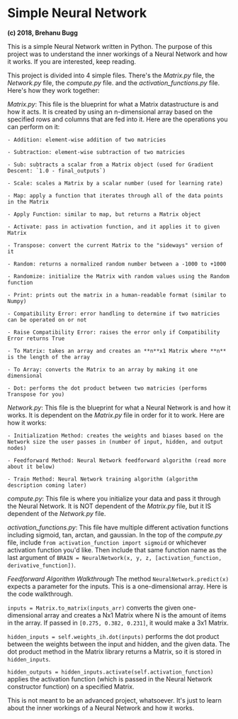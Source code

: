 # Simple Neural Network
**(c) 2018, Brehanu Bugg**

This is a simple Neural Network written in Python. The purpose of this project was to understand the inner workings of a Neural Network and how it works. If you are interested, keep reading.

This project is divided into 4 simple files. There's the *Matrix.py* file, the *Network.py* file, the *compute.py* file. and the *activation_functions.py* file. Here's how they work together:

  *Matrix.py*: This file is the blueprint for what a Matrix datastructure is and how it acts. It is created by using an n-dimensional array based on the specified rows and columns that are fed into it. Here are the operations you can perform on it:
  
    - Addition: element-wise addition of two matricies
    
    - Subtraction: element-wise subtraction of two matricies
    
    - Sub: subtracts a scalar from a Matrix object (used for Gradient Descent: `1.0 - final_outputs`)
    
    - Scale: scales a Matrix by a scalar number (used for learning rate)
    
    - Map: apply a function that iterates through all of the data points in the Matrix
    
    - Apply Function: similar to map, but returns a Matrix object
    
    - Activate: pass in activation function, and it applies it to given Matrix
    
    - Transpose: convert the current Matrix to the "sideways" version of it
    
    - Random: returns a normalized random number between a -1000 to +1000
    
    - Randomize: initialize the Matrix with random values using the Random function
    
    - Print: prints out the matrix in a human-readable format (similar to Numpy)
    
    - Compatibility Error: error handling to determine if two matricies can be operated on or not
    
    - Raise Compatibility Error: raises the error only if Compatibility Error returns True
    
    - To Matrix: takes an array and creates an **n**x1 Matrix where **n** is the length of the array
    
    - To Array: converts the Matrix to an array by making it one dimensional
    
    - Dot: performs the dot product between two matricies (performs Transpose for you)

  *Network.py*: This file is the blueprint for what a Neural Network is and how it works. It is dependent on the *Matrix.py* file in order for it to work. Here are how it works:
  
    - Initialization Method: creates the weights and biases based on the Network size the user passes in (number of input, hidden, and output nodes)
    
    - Feedforward Method: Neural Network feedforward algorithm (read more about it below)
    
    - Train Method: Neural Network training algorithm (algorithm description coming later)
    
  *compute.py*: This file is where you initialize your data and pass it through the Neural Network. It is NOT dependent of the *Matrix.py* file, but it IS dependent of the *Network.py* file.
  
 *activation_functions.py*: This file have multiple different activation functions including sigmoid, tan, arctan, and gaussian. In the top of the *compute.py* file, include `from activation_function import sigmoid` or whichever activation function you'd like. Then include that same function name as the last argument of `BRAIN = NeuralNetwork(x, y, z, [activation_function, derivative_function])`. 

*Feedforward Algorithm Walkthrough*
The method ``NeuralNetwork.predict(x)`` expects a parameter for the inputs. This is a one-dimensional array. Here is the code walkthrough.

``inputs = Matrix.to_matrix(inputs_arr)`` converts the given one-dimensional array and creates a Nx1 Matrix where N is the amount of items in the array. If passed in ``[0.275, 0.382, 0.231]``, it would make a 3x1 Matrix.

``hidden_inputs = self.weights_ih.dot(inputs)`` performs the dot product between the weights between the input and hidden, and the given data. The dot product method in the Matrix library returns a Matrix, so it is stored in ``hidden_inputs``.

``hidden_outputs = hidden_inputs.activate(self.activation_function)`` applies the activation function (which is passed in the Neural Network constructor function) on a specified Matrix.

This is not meant to be an advanced project, whatsoever. It's just to learn about the inner workings of a Neural Network and how it works. 

